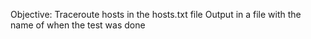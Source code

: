 

Objective:
Traceroute hosts in the hosts.txt file 
Output in a file with the name of when the test was done